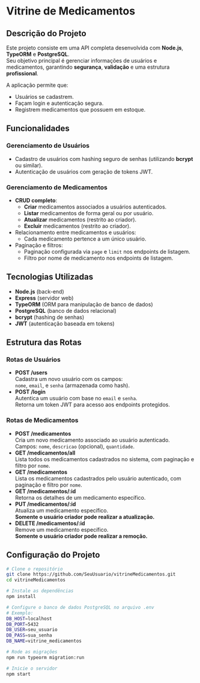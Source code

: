 # Vitrine de Medicamentos

## Descrição do Projeto
Este projeto consiste em uma API completa desenvolvida com **Node.js**, **TypeORM** e **PostgreSQL**.  
Seu objetivo principal é gerenciar informações de usuários e medicamentos, garantindo **segurança**, **validação** e uma estrutura **profissional**.

A aplicação permite que:
- Usuários se cadastrem.
- Façam login e autenticação segura.
- Registrem medicamentos que possuem em estoque.

## Funcionalidades
### Gerenciamento de Usuários
- Cadastro de usuários com hashing seguro de senhas (utilizando **bcrypt** ou similar).
- Autenticação de usuários com geração de tokens JWT.

### Gerenciamento de Medicamentos
- **CRUD completo**:
  - **Criar** medicamentos associados a usuários autenticados.
  - **Listar** medicamentos de forma geral ou por usuário.
  - **Atualizar** medicamentos (restrito ao criador).
  - **Excluir** medicamentos (restrito ao criador).
- Relacionamento entre medicamentos e usuários:
  - Cada medicamento pertence a um único usuário.
- Paginação e filtros:
  - Paginação configurada via `page` e `limit` nos endpoints de listagem.
  - Filtro por nome de medicamento nos endpoints de listagem.

## Tecnologias Utilizadas
- **Node.js** (back-end)
- **Express** (servidor web)
- **TypeORM** (ORM para manipulação de banco de dados)
- **PostgreSQL** (banco de dados relacional)
- **bcrypt** (hashing de senhas)
- **JWT** (autenticação baseada em tokens)

## Estrutura das Rotas

### Rotas de Usuários
- **POST /users**  
  Cadastra um novo usuário com os campos:  
  `nome`, `email`, e `senha` (armazenada como hash).
- **POST /login**  
  Autentica um usuário com base no `email` e `senha`.  
  Retorna um token JWT para acesso aos endpoints protegidos.

### Rotas de Medicamentos
- **POST /medicamentos**  
  Cria um novo medicamento associado ao usuário autenticado.  
  Campos: `nome`, `descricao` (opcional), `quantidade`.
- **GET /medicamentos/all**  
  Lista todos os medicamentos cadastrados no sistema, com paginação e filtro por `nome`.
- **GET /medicamentos**  
  Lista os medicamentos cadastrados pelo usuário autenticado, com paginação e filtro por `nome`.
- **GET /medicamentos/:id**  
  Retorna os detalhes de um medicamento específico.
- **PUT /medicamentos/:id**  
  Atualiza um medicamento específico.  
  **Somente o usuário criador pode realizar a atualização.**
- **DELETE /medicamentos/:id**  
  Remove um medicamento específico.  
  **Somente o usuário criador pode realizar a remoção.**

## Configuração do Projeto

```bash
# Clone o repositório
git clone https://github.com/SeuUsuario/vitrineMedicamentos.git
cd vitrineMedicamentos

# Instale as dependências
npm install

# Configure o banco de dados PostgreSQL no arquivo .env
# Exemplo:
DB_HOST=localhost
DB_PORT=5432
DB_USER=seu_usuario
DB_PASS=sua_senha
DB_NAME=vitrine_medicamentos

# Rode as migrações
npm run typeorm migration:run

# Inicie o servidor
npm start
